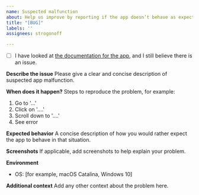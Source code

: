 ```yaml
---
name: Suspected malfunction
about: Help us improve by reporting if the app doesn’t behave as expected.
title: "[BUG]"
labels: ''
assignees: strogonoff

---
```


- [ ] I have looked at [the documentation for the app](https://www.ituob.org/docs/), and I still believe there is an issue.

**Describe the issue**
Please give a clear and concise description of suspected app malfunction.

**When does it happen?**
Steps to reproduce the problem, for example:
1. Go to '...'
2. Click on '....'
3. Scroll down to '....'
4. See error

**Expected behavior**
A concise description of how you would rather expect the app to behave in that situation.

**Screenshots**
If applicable, add screenshots to help explain your problem.

**Environment**
 - OS: [for example, macOS Catalina, Windows 10]

**Additional context**
Add any other context about the problem here.
